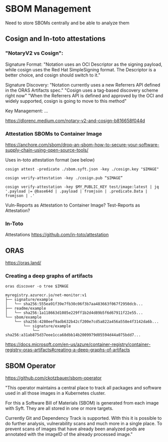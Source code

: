# SBOM Management

Need to store SBOMs centrally and be able to analyze them

## Cosign and In-toto attestations

### "NotaryV2 vs Cosign":
Signature Format:
"Notation uses an OCI Descriptor as the signing payload, while cosign uses the Red Hat SimpleSigning format. The Descriptor is a better choice, and cosign should switch to it."

Signature Discovery:
"Notation currently uses a new Referrers API defined in the ORAS Artifacts spec."
"Cosign uses a tag-based discovery scheme right now"
"When the Referrers API is defined and approved by the OCI and widely supported, cosign is going to move to this method"

Key Management:
...

https://dlorenc.medium.com/notary-v2-and-cosign-b816658f044d


### Attestation SBOMs to Container Image

https://anchore.com/sbom/drop-an-sbom-how-to-secure-your-software-supply-chain-using-open-source-tools/ 
	
Uses in-toto attestation format (see below)

	cosign attest -predicate ./sbom.syft.json -key ./cosign.key "$IMAGE"

	cosign verify-attestation -key ./cosign.pub “$IMAGE”
	
	cosign verify-attestation -key $MY_PUBLIC_KEY test/image:latest | jq '.payload |= @base64d | .payload | fromjson | .predicate.Data | fromjson | .'

	
	
Vuln-Reports as Attestation to Container Image?
Test-Reports as Attestation?

### In-Toto

Attestations
<https://github.com/in-toto/attestation>



## ORAS 

<https://oras.land/>

### Creating a deep graphs of artifacts

    oras discover -o tree $IMAGE

    myregistry.azurecr.io/net-monitor:v1
    ├── signature/example
    │   └── sha256:555ea91f39e7fb30c06f3b7aa483663f067f2950dcb...
    ├── readme/example
    │   └── sha256:1a118663d1085e229ff1b2d4d89b5f6d67911f22e55...
    └── sbom/example
        └── sha256:4280eef9adb632b42cf200e7cd5a822a456a558e4f3142da6b...
            └── signature/example
                └── sha256:a31ab875d37eee1cca68dbb14b2009979d05594d44a075bdd7...

<https://docs.microsoft.com/en-us/azure/container-registry/container-registry-oras-artifacts#creating-a-deep-graphs-of-artifacts>


## SBOM Operator

<https://github.com/ckotzbauer/sbom-operator>

"This operator maintains a central place to track all packages and software used in all those images in a Kubernetes cluster. 

For this a Software Bill of Materials (SBOM) is generated from each image with Syft. They are all stored in one or more targets. 

Currently Git and Dependency Track is supported. With this it is possible to do further analysis, vulnerability scans and much more in a single place. To prevent scans of images that have already been analyzed pods are annotated with the imageID of the already processed image."

